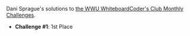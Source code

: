 Dani Sprague's solutions to [the WWU WhiteboardCoder's Club Monthly Challenges](https://whiteboardcoders.com/coding-challenges).

 - **Challenge #1**: 1st Place
